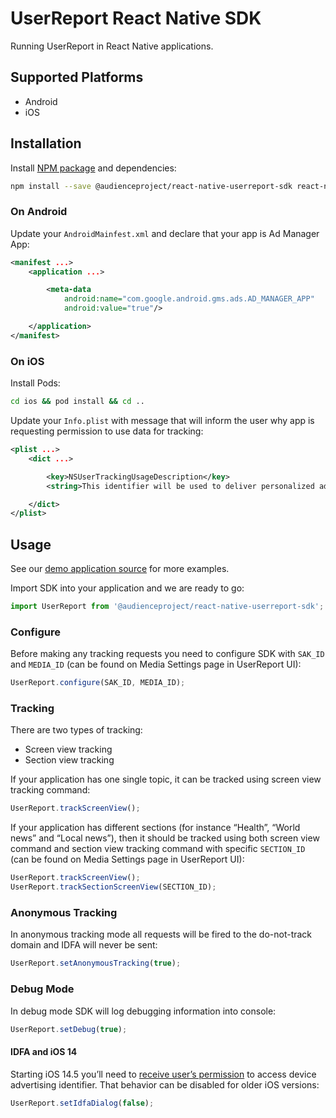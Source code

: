 # UserReport React Native SDK

Running UserReport in React Native applications.

## Supported Platforms

* Android
* iOS

## Installation

Install [NPM package](https://www.npmjs.com/package/@audienceproject/react-native-userreport-sdk) and dependencies:

```sh
npm install --save @audienceproject/react-native-userreport-sdk react-native-device-info
```

### On Android

Update your `AndroidMainfest.xml` and declare that your app is Ad Manager App:

```xml
<manifest ...>
    <application ...>

        <meta-data
            android:name="com.google.android.gms.ads.AD_MANAGER_APP"
            android:value="true"/>

    </application>
</manifest>
```

### On iOS

Install Pods:

```sh
cd ios && pod install && cd ..
```

Update your `Info.plist` with message that will inform the user why app is requesting permission to use data for tracking:

```xml
<plist ...>
    <dict ...>

        <key>NSUserTrackingUsageDescription</key>
        <string>This identifier will be used to deliver personalized ads to you.</string>

    </dict>
</plist>
```

## Usage

See our [demo application source](demo/App.js) for more examples.

Import SDK into your application and we are ready to go:

```js
import UserReport from '@audienceproject/react-native-userreport-sdk';
```

### Configure

Before making any tracking requests you need to configure SDK with `SAK_ID` and `MEDIA_ID` (can be found on Media Settings page in UserReport UI):

```js
UserReport.configure(SAK_ID, MEDIA_ID);
```

### Tracking

There are two types of tracking:

* Screen view tracking
* Section view tracking

If your application has one single topic, it can be tracked using screen view tracking command:

```js
UserReport.trackScreenView();
```

If your application has different sections (for instance “Health”, “World news” and “Local news”), then it should be tracked using both screen view command and section view tracking command with specific `SECTION_ID` (can be found on Media Settings page in UserReport UI):

```js
UserReport.trackScreenView();
UserReport.trackSectionScreenView(SECTION_ID);
```

### Anonymous Tracking

In anonymous tracking mode all requests will be fired to the do-not-track domain and IDFA will never be sent:

```js
UserReport.setAnonymousTracking(true);
```

### Debug Mode

In debug mode SDK will log debugging information into console:

```js
UserReport.setDebug(true);
```

#### IDFA and iOS 14

Starting iOS 14.5 you’ll need to [receive user’s permission](https://developer.apple.com/app-store/user-privacy-and-data-use/) to access device advertising identifier. That behavior can be disabled for older iOS versions:

```js
UserReport.setIdfaDialog(false);
```

